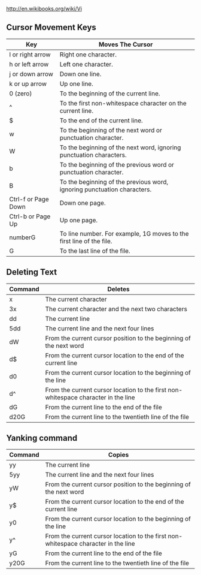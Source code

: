 

http://en.wikibooks.org/wiki/Vi

## Cursor Movement Keys


Key | Moves The Cursor
--- | ---
l or right arrow | Right one character.
h or left arrow | Left one character.
j or down arrow | Down one line.
k or up arrow | Up one line.
0 (zero) | To the beginning of the current line.
^ | To the first non-whitespace character on the current line.
$ | To the end of the current line.
w | To the beginning of the next word or punctuation character.
W | To the beginning of the next word, ignoring punctuation characters.
b | To the beginning of the previous word or punctuation character.
B | To the beginning of the previous word, ignoring punctuation characters.
Ctrl-f or Page Down | Down one page.
Ctrl-b or Page Up | Up one page.
numberG | To line number. For example, 1G moves to the first line of the file.
G | To the last line of the file.

## Deleting Text

Command | Deletes
--- | ---
x | The current character
3x | The current character and the next two characters
dd | The current line
5dd | The current line and the next four lines
dW | From the current cursor position to the beginning of the next word
d$ | From the current cursor location to the end of the current line
d0 | From the current cursor location to the beginning of the line
d^ | From the current cursor location to the first non- whitespace character in the line
dG | From the current line to the end of the file
d20G | From the current line to the twentieth line of the file

## Yanking command

Command | Copies
--- | ---
yy | The current line
5yy | The current line and the next four lines
yW | From the current cursor position to the beginning of the next word
y$ | From the current cursor location to the end of the current line
y0 | From the current cursor location to the beginning of the line
y^ | From the current cursor location to the first non-whitespace character in the line
yG | From the current line to the end of the file
y20G | From the current line to the twentieth line of the file



